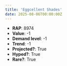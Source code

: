 ```yaml
---
title: 'Eggcellent Shades'
date: 2025-08-06T00:00:00Z
---
```

- **RAP**: 8974
- **Value**: -1
- **Demand level**: -1
- **Trend**: -1
- **Projected?**: True
- **Hyped?**: True
- **Rare?**: True
